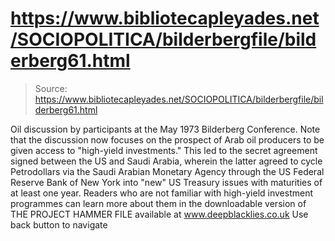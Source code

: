 # https://www.bibliotecapleyades.net/SOCIOPOLITICA/bilderbergfile/bilderberg61.html

> Source: https://www.bibliotecapleyades.net/SOCIOPOLITICA/bilderbergfile/bilderberg61.html

Oil discussion by participants at the May 1973 Bilderberg Conference. Note that the discussion now focuses on the prospect of Arab oil producers to be given access to "high-yield investments." This led to the secret agreement signed between the US and Saudi Arabia, wherein the latter agreed to cycle Petrodollars via the Saudi Arabian Monetary Agency through the US Federal Reserve Bank of New York into "new" US Treasury issues with maturities of at least one year.
Readers who are not familiar with high-yield investment programmes can learn more about them in the downloadable version of THE PROJECT HAMMER FILE available at www.deepblacklies.co.uk
Use back button to navigate
